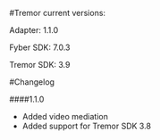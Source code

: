 #Tremor current versions:

Adapter: 1.1.0

Fyber SDK: 7.0.3

Tremor SDK: 3.9

#Changelog

####1.1.0

- Added video mediation
- Added support for Tremor SDK 3.8
